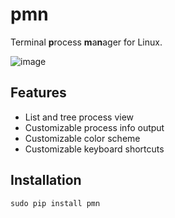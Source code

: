 # pmn
Terminal **p**rocess **m**a**n**ager for Linux.

![image](https://sun9-69.userapi.com/c857128/v857128819/ef31c/ftfazcQBun0.jpg)

## Features
 - List and tree process view
 - Customizable process info output
 - Customizable color scheme
 - Customizable keyboard shortcuts
 
## Installation
```
sudo pip install pmn
```
